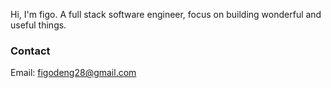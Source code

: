 Hi, I'm figo. A full stack software engineer, focus on building wonderful and useful things.

### Contact
Email: figodeng28@gmail.com

